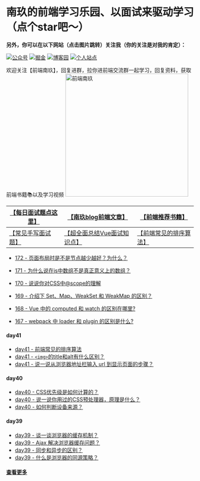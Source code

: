 

# 南玖的前端学习乐园、以面试来驱动学习（点个star吧～）

**另外，你可以在以下网站（点击图片跳转）关注我（你的关注是对我的肯定）：**

[![公众号](https://img.shields.io/badge/%E5%85%AC%E4%BC%97%E5%8F%B7-%E5%89%8D%E7%AB%AF%E5%8D%97%E7%8E%96-brightgre?style=flat-square&logo=WeChat)](https://blog-static.cnblogs.com/files/songyao666/nanjiu.gif) [![掘金](https://img.shields.io/badge/%E6%8E%98%E9%87%91-%E5%8D%97%E7%8E%96-blue?style=flat-square)](https://juejin.cn/user/219558057873005/posts) [![博客园](https://img.shields.io/badge/%E5%8D%9A%E5%AE%A2%E5%9B%AD-%E5%8D%97%E7%8E%96-critical?style=flat-square)](https://www.cnblogs.com/songyao666/) [![个人站点](https://img.shields.io/badge/%E4%B8%AA%E4%BA%BA%E7%AB%99%E7%82%B9-%E5%89%8D%E7%AB%AF%E5%8D%97%E7%8E%96-blueviolet?style=flat-square)](https://bettersong.github.io/)

欢迎关注【前端南玖】，回复进群，拉你进前端交流群一起学习，回复资料，获取前端书籍📚以及学习视频
<img src="https://blog-static.cnblogs.com/files/songyao666/nanjiu.gif?t=2" alt="前端南玖" width="330" align="bottom" />



| [【每日面试题点这里】](<https://github.com/bettersong/interview/blob/master/src/md/1.md>) |  [【南玖blog前端文章】](https://juejin.cn/user/219558057873005/posts) | [【前端推荐书籍】](<https://github.com/bettersong/interview/blob/master/书籍.md>) |
| ------------------------------------------------------------ | ------------------------------------------------------------ | ------------------------------------------------------------ |
| [【常见手写面试题】](https://mp.weixin.qq.com/s/gd0UOGiyMZ8tgb-ta728RQ) |  [【超全面总结Vue面试知识点】](https://mp.weixin.qq.com/s/rqw3W-cMRdtkTDKtmhF7ng)                                                            | [【前端常见的排序算法】](https://mp.weixin.qq.com/s/1IluMVgZ3yzpwu2sVksRCg)                                                             |



- [172 - 页面布局时是不是节点越少越好？为什么？](https://github.com/bettersong/interview/issues/172)
- [171 - 为什么说在js中数组不是真正意义上的数组？](https://github.com/bettersong/interview/issues/171)

- [170 - 说说你对CSS中@scope的理解](https://github.com/bettersong/interview/issues/170)



- [169 - 介绍下 Set、Map、WeakSet 和 WeakMap 的区别？](https://github.com/bettersong/interview/issues/169)
- [168 - Vue 中的 computed 和 watch 的区别在哪里? ](https://github.com/bettersong/interview/issues/168)
- [167 - webpack 中 loader 和 plugin 的区别是什么?](https://github.com/bettersong/interview/issues/167)

#### day41

- [day41 - 前端常见的排序算法 ](https://github.com/bettersong/interview/issues/164)
- [day41 - `<img>`的title和alt有什么区别？](https://github.com/bettersong/interview/issues/165)
- [day41 - 说一说从浏览器地址栏输入 url 到显示页面的步骤？](https://github.com/bettersong/interview/issues/166)

#### day40

- [day40 - CSS优先级是如何计算的？](https://github.com/bettersong/interview/issues/163)
- [day40 - 说一说你用过的CSS预处理器，原理是什么？](https://github.com/bettersong/interview/issues/162)
- [day40 - 如何判断设备来源？](https://github.com/bettersong/interview/issues/161)

#### day39

- [day39 - 谈一谈浏览器的缓存机制？](https://github.com/bettersong/interview/issues/157)
- [day39 - Ajax 解决浏览器缓存问题？](https://github.com/bettersong/interview/issues/158)
- [day39 - 同步和异步的区别？](https://github.com/bettersong/interview/issues/159)
- [day39 - 什么是浏览器的同源策略？](https://github.com/bettersong/interview/issues/160)

#### [查看更多](<https://github.com/bettersong/interview/blob/master/src/md/2.md>)
